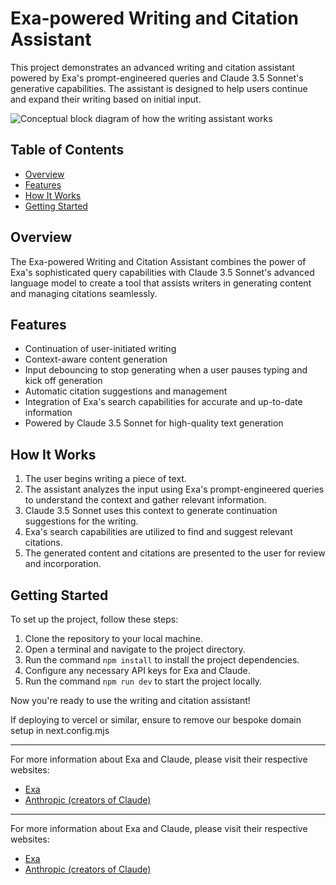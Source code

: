 # Exa-powered Writing and Citation Assistant

This project demonstrates an advanced writing and citation assistant powered by Exa's prompt-engineered queries and Claude 3.5 Sonnet's generative capabilities. The assistant is designed to help users continue and expand their writing based on initial input.

![Conceptual block diagram of how the writing assistant works](https://files.readme.io/77dd3c1-image.png)

## Table of Contents

- [Overview](#overview)
- [Features](#features)
- [How It Works](#how-it-works)
- [Getting Started](#getting-started)

## Overview

The Exa-powered Writing and Citation Assistant combines the power of Exa's sophisticated query capabilities with Claude 3.5 Sonnet's advanced language model to create a tool that assists writers in generating content and managing citations seamlessly.

## Features

- Continuation of user-initiated writing
- Context-aware content generation
- Input debouncing to stop generating when a user pauses typing and kick off generation
- Automatic citation suggestions and management
- Integration of Exa's search capabilities for accurate and up-to-date information
- Powered by Claude 3.5 Sonnet for high-quality text generation

## How It Works

1. The user begins writing a piece of text.
2. The assistant analyzes the input using Exa's prompt-engineered queries to understand the context and gather relevant information.
3. Claude 3.5 Sonnet uses this context to generate continuation suggestions for the writing.
4. Exa's search capabilities are utilized to find and suggest relevant citations.
5. The generated content and citations are presented to the user for review and incorporation.

## Getting Started

To set up the project, follow these steps:

1. Clone the repository to your local machine.
2. Open a terminal and navigate to the project directory.
3. Run the command `npm install` to install the project dependencies.
4. Configure any necessary API keys for Exa and Claude.
5. Run the command `npm run dev` to start the project locally.

Now you're ready to use the writing and citation assistant!

If deploying to vercel or similar, ensure to remove our bespoke domain setup in next.config.mjs

---

For more information about Exa and Claude, please visit their respective websites:
- [Exa](https://exa.ai)
- [Anthropic (creators of Claude)](https://www.anthropic.com)


---

For more information about Exa and Claude, please visit their respective websites:
- [Exa](https://exa.ai)
- [Anthropic (creators of Claude)](https://www.anthropic.com)